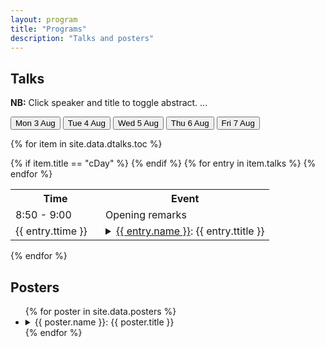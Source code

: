 ```yaml
---
layout: program 
title: "Programs"
description: "Talks and posters" 
---
```



## Talks

**NB:** Click speaker and title to toggle abstract. ...


<!-- Tab links -->
<div class="tab">
  <!-- <button> </button> -->
  <button class="tablinks" onclick="openDate(event, 'cDay1')" id="defaultOpen">Mon 3 Aug</button>
  <button class="tablinks" onclick="openDate(event, 'cDay2')">Tue 4 Aug</button>
  <button class="tablinks" onclick="openDate(event, 'cDay3')">Wed 5 Aug</button>
  <button class="tablinks" onclick="openDate(event, 'cDay4')">Thu 6 Aug</button>
  <button class="tablinks" onclick="openDate(event, 'cDay5')">Fri 7 Aug</button>
</div>

<!-- Tab content -->
{% for item in site.data.dtalks.toc %}
<div id="{{ item.title }}" class="tabcontent">
    <table class="tg">
      <tr>
        <th class="tg-lboi" style="min-width:128px">Time</th>
        <th class="tg-lboi">Event</th>
      </tr>
	  {% if item.title == "cDay" %} <!-- "cDay1" -->
        <tr>
          <td class="tg-lboi"> 8:50 - 9:00 </td>
          <td class="tg-talk"> Opening remarks </td>
        </tr>
	  {% endif %}
	  {% for entry in item.talks %}
        <tr>
          <td class="tg-lboi"> {{ entry.ttime }} </td>
          <td class="tg-talk"> <details> <summary><a href="#talks">{{ entry.name }}</a>: {{ entry.ttitle }}</summary> <p class="abstract"><b>Abstract:</b> {{ entry.tabstract }} </p></details> </td>
        </tr>
	  {% endfor %}
    </table>
</div>
{% endfor %}



## Posters


<ul>
    {% for poster in site.data.posters %}
      <li>
        <details> <summary>{{ poster.name }}: {{ poster.title }}</summary> <i style="font-size:1.5rem;"><b style="padding-left:28px;">Abstract:</b> {{ poster.abstract }}</i></details>
      </li>
    {% endfor %}
</ul>


<!-- <table class="poster">
  <tr>
    <th class="poster-lboi" height="30" style="min-width:128px">Authors</th>
    <th class="poster-lboi" height="30">Title</th>
  </tr>
  {% for poster in site.data.posters %}
  <tr>
  	  <td class="poster-lboi" height="20"> {{ poster.name }}  </td>
  	  <td class="poster-title" height="20"> <details> <summary>{{ poster.title }}</summary><i><b>Abstract:</b> {{ poster.abstract }}</i></details> </td>
  </tr>
  {% endfor %}
</table> -->


